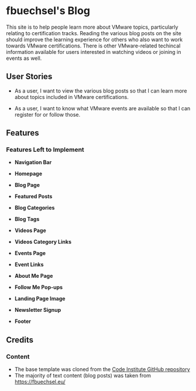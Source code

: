 # fbuechsel's Blog

This site is to help people learn more about VMware topics, particularly relating to certification tracks. Reading the various blog posts on the site should improve the learning experience for others who also want to work towards VMware certifications. There is other VMware-related techincal information available for users interested in watching videos or joining in events as well.

## User Stories

- As a user, I want to view the various blog posts so that I can learn more about topics included in VMware certifications.

- As a user, I want to know what VMware events are available so that I can register for or follow those.

## Features 

<!-- ### Existing Features -->
### Features Left to Implement

- __Navigation Bar__

- __Homepage__ 

- __Blog Page__

- __Featured Posts__ 

- __Blog Categories__ 

- __Blog Tags__ 

- __Videos Page__ 

- __Videos Category Links__ 

- __Events Page__ 

- __Event Links__

- __About Me Page__ 

- __Follow Me Pop-ups__ 

- __Landing Page Image__

- __Newsletter Signup__

- __Footer__

<!-- ## Testing  -->


<!-- ### Validator Testing  -->


<!-- ## Deployment -->


## Credits 

### Content 

- The base template was cloned from the [Code Institute GitHub repository](https://github.com/Code-Institute-Org/ci-full-template)
- The majority of text content (blog posts) was taken from https://fbuechsel.eu/
<!-- - All social media icons were taken from [Font Awesome](https://fontawesome.com/) -->

<!-- ### Media -->